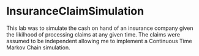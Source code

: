 # InsuranceClaimSimulation

This lab was to simulate the cash on hand of an insurance company given the likilhood of processing claims at any given time.
The claims were assumed to be independent allowing me to implement a Continuous Time Markov Chain simulation.
